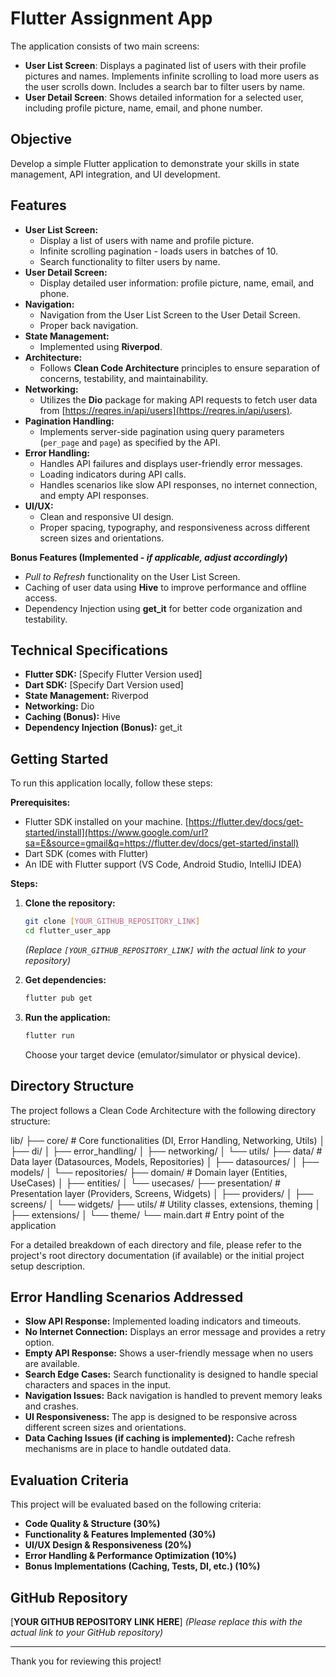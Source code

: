 # Flutter Assignment App

The application consists of two main screens:

* **User List Screen**: Displays a paginated list of users with their profile pictures and names. Implements infinite scrolling to load more users as the user scrolls down. Includes a search bar to filter users by name.
* **User Detail Screen**: Shows detailed information for a selected user, including profile picture, name, email, and phone number.

## Objective

Develop a simple Flutter application to demonstrate your skills in state management, API integration, and UI development.

## Features

* **User List Screen:**
    * Display a list of users with name and profile picture.
    * Infinite scrolling pagination - loads users in batches of 10.
    * Search functionality to filter users by name.
* **User Detail Screen:**
    * Display detailed user information: profile picture, name, email, and phone.
* **Navigation:**
    * Navigation from the User List Screen to the User Detail Screen.
    * Proper back navigation.
* **State Management:**
    * Implemented using **Riverpod**.
* **Architecture:**
    * Follows **Clean Code Architecture** principles to ensure separation of concerns, testability, and maintainability.
* **Networking:**
    * Utilizes the **Dio** package for making API requests to fetch user data from [https://reqres.in/api/users](https://reqres.in/api/users).
* **Pagination Handling:**
    * Implements server-side pagination using query parameters (`per_page` and `page`) as specified by the API.
* **Error Handling:**
    * Handles API failures and displays user-friendly error messages.
    * Loading indicators during API calls.
    * Handles scenarios like slow API responses, no internet connection, and empty API responses.
* **UI/UX:**
    * Clean and responsive UI design.
    * Proper spacing, typography, and responsiveness across different screen sizes and orientations.

**Bonus Features (Implemented - *if applicable, adjust accordingly*)**

* *Pull to Refresh* functionality on the User List Screen.
* Caching of user data using **Hive** to improve performance and offline access.
* Dependency Injection using **get\_it** for better code organization and testability.

## Technical Specifications

* **Flutter SDK:** [Specify Flutter Version used]
* **Dart SDK:** [Specify Dart Version used]
* **State Management:** Riverpod
* **Networking:** Dio
* **Caching (Bonus):** Hive
* **Dependency Injection (Bonus):** get\_it

## Getting Started

To run this application locally, follow these steps:

**Prerequisites:**

* Flutter SDK installed on your machine. [https://flutter.dev/docs/get-started/install](https://www.google.com/url?sa=E&source=gmail&q=https://flutter.dev/docs/get-started/install)
* Dart SDK (comes with Flutter)
* An IDE with Flutter support (VS Code, Android Studio, IntelliJ IDEA)

**Steps:**

1.  **Clone the repository:**

    ```bash
    git clone [YOUR_GITHUB_REPOSITORY_LINK]
    cd flutter_user_app
    ```

    *(Replace `[YOUR_GITHUB_REPOSITORY_LINK]` with the actual link to your repository)*

2.  **Get dependencies:**

    ```bash
    flutter pub get
    ```

3.  **Run the application:**

    ```bash
    flutter run
    ```

    Choose your target device (emulator/simulator or physical device).

## Directory Structure

The project follows a Clean Code Architecture with the following directory structure:

lib/
├── core/          # Core functionalities (DI, Error Handling, Networking, Utils)
│   ├── di/
│   ├── error_handling/
│   ├── networking/
│   └── utils/
├── data/         # Data layer (Datasources, Models, Repositories)
│   ├── datasources/
│   ├── models/
│   └── repositories/
├── domain/       # Domain layer (Entities, UseCases)
│   ├── entities/
│   └── usecases/
├── presentation/ # Presentation layer (Providers, Screens, Widgets)
│   ├── providers/
│   ├── screens/
│   └── widgets/
├── utils/        # Utility classes, extensions, theming
│   ├── extensions/
│   └── theme/
└── main.dart     # Entry point of the application

For a detailed breakdown of each directory and file, please refer to the project's root directory documentation (if available) or the initial project setup description.

## Error Handling Scenarios Addressed

* **Slow API Response:** Implemented loading indicators and timeouts.
* **No Internet Connection:** Displays an error message and provides a retry option.
* **Empty API Response:** Shows a user-friendly message when no users are available.
* **Search Edge Cases:** Search functionality is designed to handle special characters and spaces in the input.
* **Navigation Issues:** Back navigation is handled to prevent memory leaks and crashes.
* **UI Responsiveness:** The app is designed to be responsive across different screen sizes and orientations.
* **Data Caching Issues (if caching is implemented):**  Cache refresh mechanisms are in place to handle outdated data.

## Evaluation Criteria

This project will be evaluated based on the following criteria:

* **Code Quality & Structure (30%)**
* **Functionality & Features Implemented (30%)**
* **UI/UX Design & Responsiveness (20%)**
* **Error Handling & Performance Optimization (10%)**
* **Bonus Implementations (Caching, Tests, DI, etc.) (10%)**

## GitHub Repository

[**YOUR GITHUB REPOSITORY LINK HERE**]  *(Please replace this with the actual link to your GitHub repository)*

-----

Thank you for reviewing this project\!